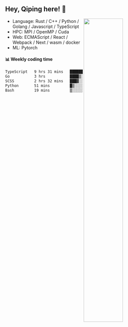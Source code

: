

## Hey, Qiping here! :wave:

[<img align="right" width="50%" src="https://github-readme-stats.vercel.app/api?username=ppppqp&theme=dark&show_icons=true">](https://metrics.lecoq.io/ppppqp?template=classic)



-   Language: Rust / C++ / Python / Golang / Javascript / TypeScript
-   HPC: MPI / OpenMP / Cuda
-   Web: ECMAScript / React / Webpack / Next / wasm / docker
-   ML: Pytorch



#### :bar_chart: Weekly coding time

<!--START_SECTION:waka-->

```txt
TypeScript   9 hrs 31 mins   ██████████████░░░░░░░░░░░   56.05 %
Go           3 hrs           ████▒░░░░░░░░░░░░░░░░░░░░   17.66 %
SCSS         2 hrs 32 mins   ███▓░░░░░░░░░░░░░░░░░░░░░   14.92 %
Python       51 mins         █▒░░░░░░░░░░░░░░░░░░░░░░░   05.06 %
Bash         19 mins         ▒░░░░░░░░░░░░░░░░░░░░░░░░   01.86 %
```

<!--END_SECTION:waka-->
